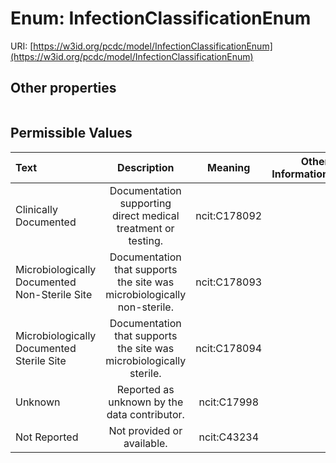 
# Enum: InfectionClassificationEnum




URI: [https://w3id.org/pcdc/model/InfectionClassificationEnum](https://w3id.org/pcdc/model/InfectionClassificationEnum)


## Other properties

|  |  |  |
| --- | --- | --- |

## Permissible Values

| Text | Description | Meaning | Other Information |
| :--- | :---: | :---: | ---: |
| Clinically Documented | Documentation supporting direct medical treatment or testing. | ncit:C178092 |  |
| Microbiologically Documented Non-Sterile Site | Documentation that supports the site was microbiologically non-sterile. | ncit:C178093 |  |
| Microbiologically Documented Sterile Site | Documentation that supports the site was microbiologically sterile. | ncit:C178094 |  |
| Unknown | Reported as unknown by the data contributor. | ncit:C17998 |  |
| Not Reported | Not provided or available. | ncit:C43234 |  |

